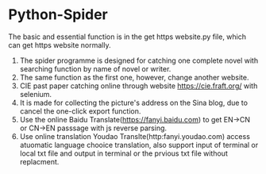 # Python-Spider
The basic and essential function is in the get https website.py file, which can get https website normally.
1. The spider programme is designed for catching one complete novel with searching function by name of novel or writer.
2. The same function as the first one, however, change another website.
3. CIE past paper catching online through website https://cie.fraft.org/ with selenium.
4. It is made for collecting the picture's address on the Sina blog, due to cancel the one-click export function.
5. Use the online Baidu Translate(https://fanyi.baidu.com) to get EN->CN or CN->EN passsage with js reverse parsing.
6. Use online translation Youdao Translte(http:fanyi.youdao.com) access atuomatic language chooice translation, also support input of terminal or local txt file and output in terminal or the prvious txt file without replacment.
